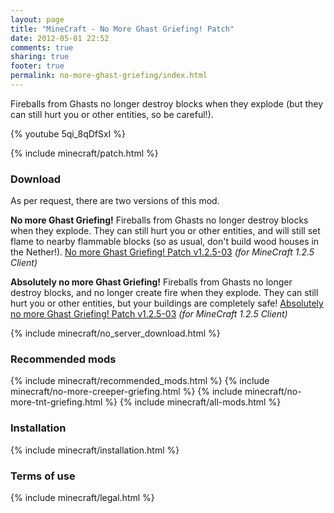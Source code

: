 ```yaml
---
layout: page
title: "MineCraft - No More Ghast Griefing! Patch"
date: 2012-05-01 22:52
comments: true
sharing: true
footer: true
permalink: no-more-ghast-griefing/index.html
---
```

Fireballs from Ghasts no longer destroy blocks when they explode (but they can still hurt you or other entities, so be careful!).

{% youtube 5qi_8qDfSxI %}

{% include minecraft/patch.html %}

### Download
As per request, there are two versions of this mod.

**No more Ghast Griefing!**
Fireballs from Ghasts no longer destroy blocks when they explode. They can still hurt you or other entities, and will still set flame to nearby flammable blocks (so as usual, don't build wood houses in the Nether!).
[No more Ghast Griefing! Patch v1.2.5-03](https://github.com/downloads/IQAndreas/Minecraft-Mods-and-Patches/no-more-ghast-griefing-v1.2.5-03.zip) _(for MineCraft 1.2.5 Client)_

**Absolutely no more Ghast Griefing!**
Fireballs from Ghasts no longer destroy blocks, and no longer create fire when they explode. They can still hurt you or other entities, but your buildings are completely safe!
[Absolutely no more Ghast Griefing! Patch v1.2.5-03](https://github.com/downloads/IQAndreas/Minecraft-Mods-and-Patches/no-more-ghast-griefing-nofire-v1.2.5-03.zip) _(for MineCraft 1.2.5 Client)_

{% include minecraft/no_server_download.html %}

### Recommended mods
{% include minecraft/recommended_mods.html %}
{% include minecraft/no-more-creeper-griefing.html %}
{% include minecraft/no-more-tnt-griefing.html %}
{% include minecraft/all-mods.html %}

### Installation
{% include minecraft/installation.html %}

### Terms of use
{% include minecraft/legal.html %}
